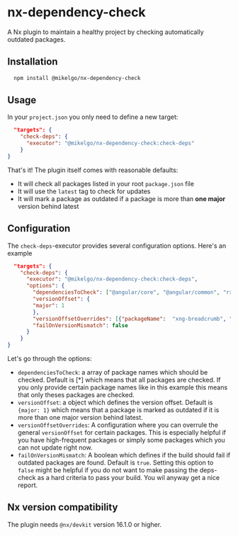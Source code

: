 # nx-dependency-check

A Nx plugin to maintain a healthy project by checking automatically outdated packages.

## Installation

```bash
  npm install @mikelgo/nx-dependency-check
```

## Usage

In your `project.json` you only need to define a new target:

```json
  "targets": {
    "check-deps": {
      "executor": "@mikelgo/nx-dependency-check:check-deps"
    }
}
```
That's it! The plugin itself comes with reasonable defaults:
* It will check all packages listed in your root `package.json` file
* It will use the `latest` tag to check for updates
* It will mark a package as outdated if a package is more than **one major** version behind latest

## Configuration
The `check-deps`-executor provides several configuration options. Here's an example
```json
  "targets": {
    "check-deps": {
      "executor": "@mikelgo/nx-dependency-check:check-deps",
      "options": {
        "dependenciesToCheck": ["@angular/core", "@angular/common", "rxjs", "xng-breadcrumb"],
        "versionOffset": {
        "major": 1
        },
        "versionOffsetOverrides": [{"packageName":  "xng-breadcrumb", "major": 1} ],
        "failOnVersionMismatch": false
      }
    }
}
```
Let's go through the options:
* `dependenciesToCheck`: a array of package names which should be checked. Default is [*] which means that all packages are checked. If you only provide certain package names like in this example this means that only theses packages are checked.
* `versionOffset`: a object which defines the version offset. Default is `{major: 1}` which means that a package is marked as outdated if it is more than one major version behind latest.
* `versionOffsetOverrides`: A configuration where you can overrule the general `versionOffset` for certain packages. This is especially helpful if you have high-frequent packages or simply some packages which you can not update right now.
* `failOnVersionMismatch`: A boolean which defines if the build should fail if outdated packages are found. Default is `true`. Setting this option to `false` might be helpful if you do not want to make passing the deps-check as a hard criteria to pass your build. You wil anyway get a nice report.

## Nx version compatibility
The plugin needs `@nx/devkit` version 16.1.0 or higher.
